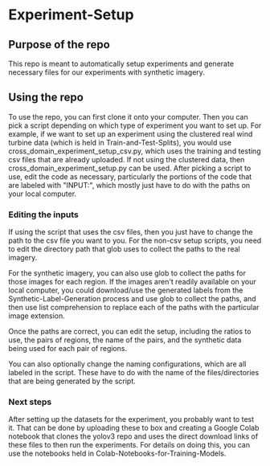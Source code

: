 # Experiment-Setup
## Purpose of the repo
This repo is meant to automatically setup experiments and generate necessary files for our experiments with synthetic imagery. 

## Using the repo
To use the repo, you can first clone it onto your computer. Then you can pick a script depending on which type of experiment you want to set up. For example, if we want to set up an experiment using the clustered real wind turbine data (which is held in Train-and-Test-Splits), you would use cross_domain_experiment_setup_csv.py, which uses the training and testing csv files that are already uploaded. If not using the clustered data, then cross_domain_experiment_setup.py can be used. After picking a script to use, edit the code as necessary, particularly the portions of the code that are labeled with "INPUT:", which mostly just have to do with the paths on your local computer.

### Editing the inputs
If using the script that uses the csv files, then you just have to change the path to the csv file you want to you. For the non-csv setup scripts, you need to edit the directory path that glob uses to collect the paths to the real imagery.

For the synthetic imagery, you can also use glob to collect the paths for those images for each region. If the images aren't readily available on your local computer, you could download/use the generated labels from the Synthetic-Label-Generation process and use glob to collect the paths, and then use list comprehension to replace each of the paths with the particular image extension.

Once the paths are correct, you can edit the setup, including the ratios to use, the pairs of regions, the name of the pairs, and the synthetic data being used for each pair of regions.

You can also optionally change the naming configurations, which are all labeled in the script. These have to do with the name of the files/directories that are being generated by the script.

### Next steps
After setting up the datasets for the experiment, you probably want to test it. That can be done by uploading these to box and creating a Google Colab notebook that clones the yolov3 repo and uses the direct download links of these files to then run the experiments. For details on doing this, you can use the notebooks held in Colab-Notebooks-for-Training-Models.
